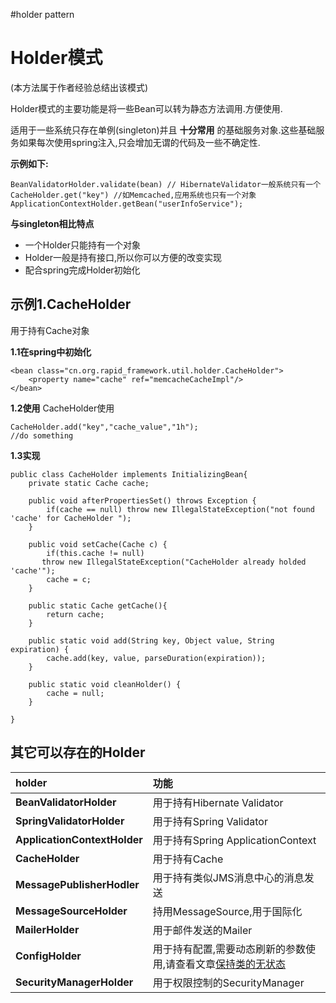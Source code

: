 #holder pattern

# Holder模式 #

(本方法属于作者经验总结出该模式)

Holder模式的主要功能是将一些Bean可以转为静态方法调用.方便使用.

适用于一些系统只存在单例(singleton)并且 **十分常用** 的基础服务对象.这些基础服务如果每次使用spring注入,只会增加无谓的代码及一些不确定性.

**示例如下:**
```
BeanValidatorHolder.validate(bean) // HibernateValidator一般系统只有一个
CacheHolder.get("key") //如Memcached,应用系统也只有一个对象
ApplicationContextHolder.getBean("userInfoService");
```

**与singleton相比特点**
  * 一个Holder只能持有一个对象
  * Holder一般是持有接口,所以你可以方便的改变实现
  * 配合spring完成Holder初始化

## 示例1.CacheHolder ##
用于持有Cache对象

**1.1在spring中初始化**
```
<bean class="cn.org.rapid_framework.util.holder.CacheHolder">
    <property name="cache" ref="memcacheCacheImpl"/>
</bean>
```

**1.2使用**
CacheHolder使用
```
CacheHolder.add("key","cache_value","1h");
//do something
```

**1.3实现**
```
public class CacheHolder implements InitializingBean{
    private static Cache cache;
    
    public void afterPropertiesSet() throws Exception {
        if(cache == null) throw new IllegalStateException("not found 'cache' for CacheHolder ");
    }
	
    public void setCache(Cache c) {
    	if(this.cache != null) 
	   throw new IllegalStateException("CacheHolder already holded 'cache'");
    	cache = c;
    }
    
    public static Cache getCache(){
    	return cache;
    }
    
    public static void add(String key, Object value, String expiration) {
        cache.add(key, value, parseDuration(expiration));
    }

    public static void cleanHolder() {
        cache = null;
    }
	
}
```

## 其它可以存在的Holder ##
| **holder** | **功能** |
|:-----------|:-------|
| **BeanValidatorHolder** | 用于持有Hibernate Validator |
| **SpringValidatorHolder** | 用于持有Spring Validator |
| **ApplicationContextHolder** | 用于持有Spring ApplicationContext |
| **CacheHolder** | 用于持有Cache |
| **MessagePublisherHodler** | 用于持有类似JMS消息中心的消息发送|
| **MessageSourceHolder** | 持用MessageSource,用于国际化 |
| **MailerHolder** | 用于邮件发送的Mailer |
| **ConfigHolder** | 用于持有配置,需要动态刷新的参数使用,请查看文章[保持类的无状态](http://badqiu.javaeye.com/blog/674321) |
| **SecurityManagerHolder** | 用于权限控制的SecurityManager |